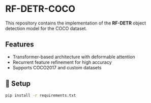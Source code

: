# RF-DETR-COCO

This repository contains the implementation of the **RF-DETR** object detection model for the COCO dataset.

## Features

- Transformer-based architecture with deformable attention
- Recurrent feature refinement for high accuracy
- Supports COCO2017 and custom datasets

## 🚀 Setup

```bash
pip install -r requirements.txt
